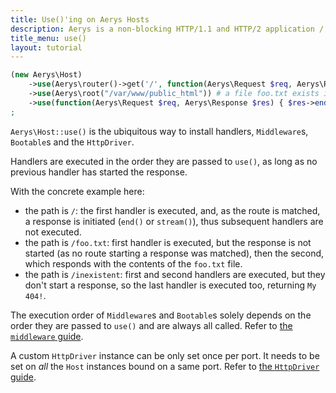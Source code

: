 ```yaml
---
title: Use()'ing on Aerys Hosts
description: Aerys is a non-blocking HTTP/1.1 and HTTP/2 application / websocket / static file server.
title_menu: use()
layout: tutorial
---
```


```php
(new Aerys\Host)
	->use(Aerys\router()->get('/', function(Aerys\Request $req, Aerys\Response $res) { $res->end("default route"); }))
	->use(Aerys\root("/var/www/public_html")) # a file foo.txt exists in that folder
	->use(function(Aerys\Request $req, Aerys\Response $res) { $res->end("My 404!"); })
;
```

`Aerys\Host::use()` is the ubiquitous way to install handlers, `Middleware`s, `Bootable`s and the `HttpDriver`.

Handlers are executed in the order they are passed to `use()`, as long as no previous handler has started the response.

With the concrete example here:
- the path is `/`: the first handler is executed, and, as the route is matched, a response is initiated (`end()` or `stream()`), thus subsequent handlers are not executed.
- the path is `/foo.txt`: first handler is executed, but the response is not started (as no route starting a response was matched), then the second, which responds with the contents of the `foo.txt` file.
- the path is `/inexistent`: first and second handlers are executed, but they don't start a response, so the last handler is executed too, returning `My 404!`.

The execution order of `Middleware`s and `Bootable`s solely depends on the order they are passed to `use()` and are always all called. Refer to [the `middleware` guide](../middleware/intro.md).

A custom `HttpDriver` instance can be only set once per port. It needs to be set on _all_ the `Host` instances bound on a same port. Refer to [the `HttpDriver` guide](../httpdriver/intro.md).